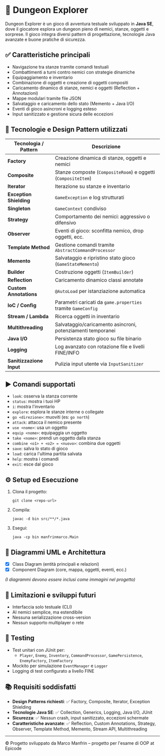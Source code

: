 

# 🧭 Dungeon Explorer

Dungeon Explorer è un gioco di avventura testuale sviluppato in **Java SE**, dove il giocatore esplora un dungeon pieno di nemici, stanze, oggetti e sorprese. Il gioco integra diversi pattern di progettazione, tecnologie Java avanzate e buone pratiche di sicurezza.

## ✅ Caratteristiche principali

- Navigazione tra stanze tramite comandi testuali
- Combattimenti a turni contro nemici con strategie dinamiche
- Equipaggiamento e inventario
- Combinazione di oggetti e creazione di oggetti compositi
- Caricamento dinamico di stanze, nemici e oggetti (Reflection + Annotazioni)
- Mappe modulari tramite file JSON
- Salvataggio e caricamento dello stato (Memento + Java I/O)
- Eventi di gioco asincroni e logging esteso
- Input sanitizzato e gestione sicura delle eccezioni

## 🧠 Tecnologie e Design Pattern utilizzati

| Tecnologia / Pattern     | Descrizione |
|--------------------------|-------------|
| **Factory**              | Creazione dinamica di stanze, oggetti e nemici |
| **Composite**            | Stanze composte (`CompositeRoom`) e oggetti (`CompositeItem`) |
| **Iterator**             | Iterazione su stanze e inventario |
| **Exception Shielding**  | `GameException` e log strutturati |
| **Singleton**            | `GameContext` condiviso |
| **Strategy**             | Comportamento dei nemici: aggressivo o difensivo |
| **Observer**             | Eventi di gioco: sconfitta nemico, drop oggetti, ecc. |
| **Template Method**      | Gestione comandi tramite `AbstractCommandProcessor` |
| **Memento**              | Salvataggio e ripristino stato gioco (`GameStateMemento`) |
| **Builder**              | Costruzione oggetti (`ItemBuilder`) |
| **Reflection**           | Caricamento dinamico classi annotate |
| **Custom Annotations**   | `@AutoLoad` per istanziazione automatica |
| **IoC / Config**         | Parametri caricati da `game.properties` tramite `GameConfig` |
| **Stream / Lambda**      | Ricerca oggetti in inventario |
| **Multithreading**       | Salvataggio/caricamento asincroni, potenziamenti temporanei |
| **Java I/O**             | Persistenza stato gioco su file binario |
| **Logging**              | Log avanzato con rotazione file e livelli FINE/INFO |
| **Sanitizzazione Input** | Pulizia input utente via `InputSanitizer` |

## ▶️ Comandi supportati

- `look`: osserva la stanza corrente
- `status`: mostra i tuoi HP
- `i`: mostra l'inventario
- `explore`: esplora le stanze interne o collegate
- `go <direzione>`: muoviti (es: `go north`)
- `attack`: attacca il nemico presente
- `use <nome>`: usa un oggetto
- `equip <nome>`: equipaggia un oggetto
- `take <nome>`: prendi un oggetto dalla stanza
- `combine <o1> + <o2> = <nuovo>`: combina due oggetti
- `save`: salva lo stato di gioco
- `load`: carica l'ultima partita salvata
- `help`: mostra i comandi
- `exit`: esce dal gioco

## ⚙️ Setup ed Esecuzione

1. Clona il progetto:
   ```
   git clone <repo-url>
   ```
2. Compila:
   ```
   javac -d bin src/**/*.java
   ```
3. Esegui:
   ```
   java -cp bin manfrinmarco.Main
   ```

## 📐 Diagrammi UML e Architettura

- [x] Class Diagram (entità principali e relazioni)
- [x] Component Diagram (core, mappa, oggetti, eventi, ecc.)

*(I diagrammi devono essere inclusi come immagini nel progetto)*

## 📌 Limitazioni e sviluppi futuri

- Interfaccia solo testuale (CLI)
- AI nemici semplice, ma estendibile
- Nessuna serializzazione cross-version
- Nessun supporto multiplayer o rete

## 🧪 Testing

- Test unitari con JUnit per:
  - `Player`, `Enemy`, `Inventory`, `CommandProcessor`, `GamePersistence`, `EnemyFactory`, `ItemFactory`
- Mockito per simulazione `EventManager` e `Logger`
- Logging di test configurato a livello FINE

## 📚 Requisiti soddisfatti

- **Design Patterns richiesti**: ✅ Factory, Composite, Iterator, Exception Shielding
- **Tecnologie Java SE**: ✅ Collection, Generics, Logging, Java I/O, JUnit
- **Sicurezza**: ✅ Nessun crash, input sanitizzato, eccezioni schermate
- **Caratteristiche avanzate**: ✅ Reflection, Custom Annotations, Strategy, Observer, Template Method, Memento, Stream API, Multithreading

---
© Progetto sviluppato da Marco Manfrin – progetto per l'esame di OOP at Epicode 
